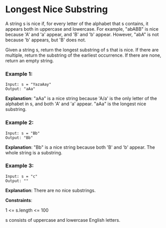 # Longest Nice Substring

A string s is nice if, for every letter of the alphabet that s contains, it appears both in uppercase and lowercase. For example, "abABB" is nice because 'A' and 'a' appear, and 'B' and 'b' appear. However, "abA" is not because 'b' appears, but 'B' does not.

Given a string s, return the longest substring of s that is nice. If there are multiple, return the substring of the earliest occurrence. If there are none, return an empty string.

 

 ### Example 1:
```
Input: s = "YazaAay"
Output: "aAa"
```
**Explanation**: "aAa" is a nice string because 'A/a' is the only letter of the alphabet in s, and both 'A' and 'a' appear.
"aAa" is the longest nice substring.

 ### Example 2:
```
Input: s = "Bb"
Output: "Bb"
```
**Explanation**: "Bb" is a nice string because both 'B' and 'b' appear. The whole string is a substring.

 ### Example 3:
```
Input: s = "c"
Output: ""
```
**Explanation**: There are no nice substrings.
 

**Constraints**:

1 <= s.length <= 100

s consists of uppercase and lowercase English letters.
